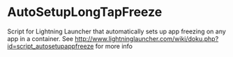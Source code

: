 # AutoSetupLongTapFreeze
Script for Lightning Launcher that automatically sets up app freezing on any app in a container. See http://www.lightninglauncher.com/wiki/doku.php?id=script_autosetupappfreeze for more info
